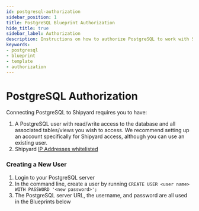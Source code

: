 ```yaml
---
id: postgresql-authorization
sidebar_position: 1
title: PostgreSQL Blueprint Authorization
hide_title: true
sidebar_label: Authorization
description: Instructions on how to authorize PostgreSQL to work with Shipyard's low-code PostgreSQL templates.
keywords:
- postgresql
- blueprint
- template
- authorization
---
```


# PostgreSQL Authorization
Connecting PostgreSQL to Shipyard requires you to have:
1. A PostgreSQL user with read/write access to the database and all associated tables/views you wish to access. We recommend setting up an account specifically for Shipyard access, although you can use an existing user.
2. Shipyard [IP Addresses whitelisted](https://www.shipyardapp.com/docs/faqs/security/ip-whitelist/)


### Creating a New User

1. Login to your PostgreSQL server  
2. In the command line, create a user by running `CREATE USER <user name> WITH PASSWORD '<new password>';`  
3. The PostgreSQL server URL, the username, and password are all used in the Blueprints below  
